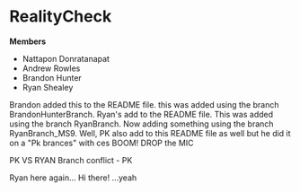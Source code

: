 # RealityCheck

**Members**
* Nattapon Donratanapat
* Andrew Rowles
* Brandon Hunter
* Ryan Shealey

Brandon added this to the README file. this was added using the branch BrandonHunterBranch.
Ryan's add to the README file. This was added using the branch RyanBranch.
Now adding something using the branch RyanBranch_MS9.
Well, PK also add to this README file as well but he did it on a "Pk brances" with ces
BOOM! DROP the MIC

PK VS RYAN Branch conflict - PK

Ryan here again... Hi there!
...yeah

